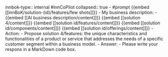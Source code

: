 innbok-type:: internal
#innCoPilot
collapsed:: true
	- #prompt {{embed [[innBoK/solution-(id)/features/few shots]]}}
		- My business description:
		- {{embed [[AI business description/content]]}} {{embed [[solution 4/content]]}} {{embed [[solution id/features/content]]}} {{embed [[solution id/components/content]]}} {{embed [[solution id/offerings/content]]}}
		- Action:
		- Propose solution 4/features: the unique characteristics and functionalities of a product or service that addresses the needs of a specific customer segment within a business model.
		- Answer:
		- Please write your respons in a MarkDown code box.




